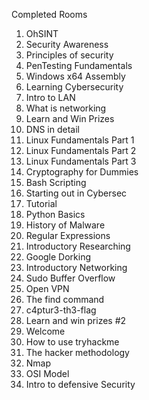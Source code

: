 Completed Rooms

1. OhSINT
2. Security Awareness
3. Principles of security
4. PenTesting Fundamentals
5. Windows x64 Assembly
6. Learning Cybersecurity
7. Intro to LAN
8. What is networking
9. Learn and Win Prizes
10. DNS in detail
11. Linux Fundamentals Part 1
12. Linux Fundamentals Part 2
13. Linux Fundamentals Part 3
14. Cryptography for Dummies
15. Bash Scripting
16. Starting out in Cybersec
17. Tutorial
18. Python Basics
19. History of Malware
20. Regular Expressions
21. Introductory Researching 
22. Google Dorking
23. Introductory Networking
24. Sudo Buffer Overflow
25. Open VPN
26. The find command
27. c4ptur3-th3-flag
28. Learn and win prizes #2
29. Welcome
30. How to use tryhackme
31. The hacker methodology
32. Nmap
33. OSI Model
34. Intro to defensive Security
